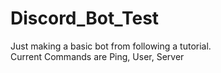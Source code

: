 # Discord_Bot_Test
Just making a basic bot from following a tutorial.
<br>
Current Commands are Ping, User, Server
